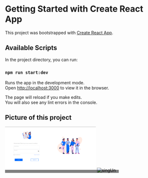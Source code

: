 # Getting Started with Create React App

This project was bootstrapped with [Create React App](https://github.com/facebook/create-react-app).

## Available Scripts

In the project directory, you can run:

### `npm run start:dev`

Runs the app in the development mode.\
Open [http://localhost:3000](http://localhost:3000) to view it in the browser.

The page will reload if you make edits.\
You will also see any lint errors in the console.

## Picture of this project

<div style="position: relative; display: inline-block;">
<div style="position: absolute; font-weight: bold; bottom: 0; left: 0; color: white; background-color: rgba(0, 0, 0, 0.5); padding: 5px; width: 100%; text-align: center;">
  </div>
  <img src="./photoReadme/singIn.png" alt="singIn" width="300"/>
  <img src="./photoReadme/singUn.png" alt="singUn" width="300"/>
</div>
